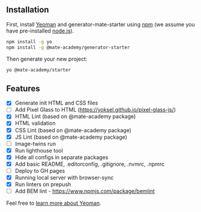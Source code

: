 ## Installation

First, install [Yeoman](http://yeoman.io) and generator-mate-starter using [npm](https://www.npmjs.com/) (we assume you have pre-installed [node.js](https://nodejs.org/)).

```bash
npm install -g yo
npm install -g @mate-academy/generator-starter
```

Then generate your new project:

```bash
yo @mate-academy/starter
```

## Features
  - [x]  Generate init HTML and CSS files
  - [ ]  Add Pixel Glass to HTML (https://yoksel.github.io/pixel-glass-js/)
  - [x]  HTML Lint (based on @mate-academy package)
  - [x]  HTML validation 
  - [x]  CSS Lint (based on @mate-academy package)
  - [x]  JS Lint (based on @mate-academy package)
  - [ ]  Image-twins run
  - [x]  Run lighthouse tool
  - [x]  Hide all configs in separate packages
  - [x]  Add basic README, .editorconfig, .gitignore, .nvmrc, .npmrc
  - [ ]  Deploy to GH pages
  - [x]  Running local server with browser-sync
  - [x]  Run linters on prepush
  - [ ]  Add BEM lint - https://www.npmjs.com/package/bemlint

Feel free to [learn more about Yeoman](http://yeoman.io/).
